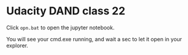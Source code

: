 # Udacity DAND class 22

Click `opn.bat` to open the jupyter notebook.

You will see your cmd.exe running, and wait a sec to let it open in your explorer.

